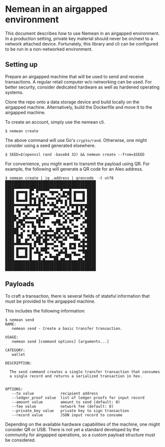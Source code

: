# Nemean in an airgapped environment

This document describes how to use Nemean in an airgapped environment. In a production setting, private key material should never be on/next to a network attached device. Fortunately, this library and cli can be configured to be run in a non-networked environment.

## Setting up
Prepare an airgapped machine that will be used to send and receive transactions. A regular retail computer w/o networking can be used. For better security, consider dedicated hardware as well as hardened operating systems.

Clone the repo onto a data storage device and build locally on the airgapped machine. Alternatively, build the Dockerfile and move it to the airgapped machine.

To create an account, simply use the nemean cli.
```console
$ nemean create
```

The above command will use Go's `crypto/rand`. Otherwise, one might consider using a seed generated elsewhere.
```console
$ SEED=$(openssl rand -base64 32) && nemean create --from=$SEED
```

For convenience, you might want to transmit the payload using QR. For example, the following will generate a QR code for an Aleo address.
```console
$ nemean create | jq .address | qrencode  -t utf8
█████████████████████████████████████████
█████████████████████████████████████████
████ ▄▄▄▄▄ █▀ █▀▀▀▀▀▄▄▄▄ ▀▄▄▄█ ▄▄▄▄▄ ████
████ █   █ █▀ ▄ █▀▄  ▀ ▄▀▄█▄▀█ █   █ ████
████ █▄▄▄█ █▀█ █▄█ ▀▀▀▀▄█▄ ▄▀█ █▄▄▄█ ████
████▄▄▄▄▄▄▄█▄█▄█ █▄▀▄█▄▀ ▀ █ █▄▄▄▄▄▄▄████
████ ▄ ▄▄█▄ ▄ ▄█▄▄ ▄ ▄▀▀▄▀▀ █ ▀ █ █▄▀████
████ ▀█ ▄ ▄▀  ▀ ▄▄▄▄███▀▄▀▄▀▄▄███▄▀ █████
█████▄▀ ▄█▄▄▄▄▀▄▀▄▄▄  ▀ ▀▀▄▀▄ ▀▄▄▄▀▄▀████
████▀▄██▀▄▄▄▄ ██▀█   ▄▄██ ▄█ █▀ ▀  ▄█████
████ █▄▀█ ▄ █▄ █▄▄ ▄  ▀ ▀▀▄ ▄ ▀▄▄ ▀▄ ████
██████ ▀▄ ▄ ▄█  ▄▄▄▄█▄ ██▀▀█▀█ ▄▄ ▀ █████
████▀█▄█  ▄▄▀█▀▄▀▄█▄▄▄█▀▄▀▄▀█▀▀▄▄ ▀█▀████
████ █▄▀ ▄▄▀▄ ██▀▄█▄▀▄▀█▀▀▄█ ▀▀██▄ ▄▀████
████▄██▄▄█▄▄ █▀█▄▀█▄▄▄▀ ▀█▄  ▄▄▄ ▄▀█▀████
████ ▄▄▄▄▄ █▄▀▄ ▄▄█▄ ▄▀▀ ▀▄▄ █▄█ ▀▀█▀████
████ █   █ █ ▄█▄▀▀█▄  ▀▀▄█▄█  ▄▄ ▀▀██████
████ █▄▄▄█ █   █▀ ▄ █▄▄█▀  ███ ▀▀▀ ▄█████
████▄▄▄▄▄▄▄█▄▄▄█▄█▄▄▄▄██▄██▄▄█▄▄▄██▄█████
█████████████████████████████████████████
█████████████████████████████████████████
```

## Payloads
To craft a transaction, there is several fields of stateful information that must be provided to the airgapped machine.

This includes the following information:
```console
$ nemean send
NAME:
   nemean send - Create a basic transfer transaction.

USAGE:
   nemean send [command options] [arguments...]

CATEGORY:
   wallet

DESCRIPTION:
   
  The send command creates a single transfer transaction that consumes
  a single record and returns a serialized transaction in hex.
  

OPTIONS:
   --to value            recipient address
   --ledger_proof value  list of ledger proofs for input record
   --amount value        amount to send (default: 0)
   --fee value           network fee (default: 0)
   --private_key value   private key to sign transaction
   --record value        JSON input record to consume
```

Depending on the available hardware capabilities of the machine, one might consider QR or USB. There is not yet a standard developed by the community for airgapped operations, so a custom payload structure must be considered.
